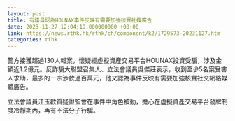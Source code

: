 ```yaml
---
layout: post
title: 有議員認為HOUNAX事件反映有需要加強核實社媒廣告
date: 2023-11-27 12:04:19.000000000 +08:00
link: https://news.rthk.hk/rthk/ch/component/k2/1729573-20231127.htm
categories: rthk
---
```


警方接獲超過130人報案，懷疑經虛擬資產交易平台HOUNAX投資受騙，涉及金額近1.2億元。反詐騙大聯盟召集人、立法會議員吳傑莊表示，收到至少5名案受害人求助，最多的一宗涉款過百萬元，他又認為事件反映有需要加強核實社交網絡媒體廣告。

立法會議員江玉歡質疑證監會在事件中角色被動，擔心在虛擬資產交易平台發牌制度冷靜期內，再有不法分子行騙。
